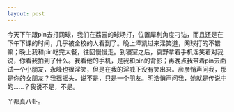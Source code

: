 ```yaml
---
layout: post
---
```

今天下午跟pin去打网球，我们在荔园的球场打，位置犀利角度刁钻，而且还是在下午下课的时间，几乎被全校的人看到了。晚上泽凯过来淫笑道，网球打的不错嘛；晚上我和pin吃完大餐，往回慢慢走。到寝室之后，袁野拿着手机淫笑着对我说，你看我拍到了什么。我看他的手机，是我和pin的背影；再晚点我带着pin去面试一个小朋友，永峰也很淫笑，但是在我的淫威下没有笑出来。彦彦悄声问我，那是你的女朋友？我摇摇头，说不是，只是一个朋友。明浩悄声问我，她就是传说中的……？我说不是，不是。

丫都真八卦。